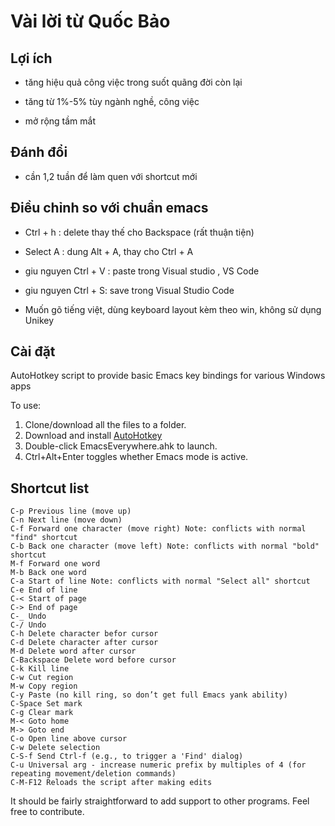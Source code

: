# Vài lời từ Quốc Bảo 

## Lợi ích 

- tăng hiệu quả công việc trong suốt quãng đời còn lại 

- tăng từ 1%-5% tùy ngành nghề, công việc

- mở rộng tầm mắt 

## Đánh đổi 
- cần 1,2 tuần để làm quen với shortcut mới 

## Điều chỉnh so với chuẩn emacs 

- Ctrl + h : delete thay thế cho Backspace (rất thuận tiện)
- Select A : dung Alt + A, thay cho Ctrl + A 
- giu nguyen Ctrl + V : paste trong Visual studio , VS Code
- giu nguyen Ctrl + S: save trong Visual Studio Code

-  Muốn gõ tiếng việt, dùng keyboard layout kèm theo win, không sử dụng Unikey 
   
## Cài đặt 
AutoHotkey script to provide basic Emacs key bindings for various Windows apps

To use:

1. Clone/download all the files to a folder.
2. Download and install [AutoHotkey](https://www.autohotkey.com/)
3. Double-click EmacsEverywhere.ahk to launch.
4. Ctrl+Alt+Enter toggles whether Emacs mode is active.

## Shortcut list 
```
C-p	Previous line (move up)
C-n	Next line (move down)
C-f	Forward one character (move right) Note: conflicts with normal "find" shortcut
C-b	Back one character (move left) Note: conflicts with normal "bold" shortcut
M-f	Forward one word
M-b	Back one word
C-a	Start of line Note: conflicts with normal "Select all" shortcut
C-e	End of line
C-<	Start of page
C->	End of page
C-_	Undo
C-/ Undo
C-h Delete character befor cursor
C-d	Delete character after cursor
M-d	Delete word after cursor
C-Backspace	Delete word before cursor
C-k	Kill line
C-w	Cut region
M-w	Copy region
C-y	Paste (no kill ring, so don’t get full Emacs yank ability)
C-Space Set mark
C-g Clear mark
M-< Goto home
M-> Goto end
C-o Open line above cursor
C-w Delete selection
C-S-f Send Ctrl-f (e.g., to trigger a 'Find' dialog)
C-u Universal arg - increase numeric prefix by multiples of 4 (for repeating movement/deletion commands)
C-M-F12 Reloads the script after making edits
```

It should be fairly straightforward to add support to other programs. Feel free to contribute.
